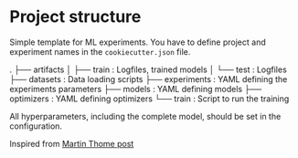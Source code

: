 # Project structure
Simple template for ML experiments.
You have to define project and experiment names in the `cookiecutter.json` file.

.
├── artifacts
│   ├── train : Logfiles, trained models
│   └── test  : Logfiles
├── datasets : Data loading scripts
├── experiments : YAML defining the experiments parameters
├── models : YAML defining models
├── optimizers : YAML defining optimizers
└── train : Script to run the training

All hyperparameters, including the complete model, should be set in the configuration.

Inspired from [Martin Thome post](https://martin-thoma.com/ml-best-practice/)
